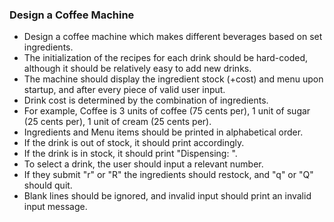 ### Design a Coffee Machine
- Design a coffee machine which makes different beverages based on set ingredients. 
- The initialization of the recipes for each drink should be hard-coded, although it should be relatively easy to add new drinks. 
- The machine should display the ingredient stock (+cost) and menu upon startup, and after every piece of valid user input. 
- Drink cost is determined by the combination of ingredients. 
- For example, Coffee is 3 units of coffee (75 cents per), 1 unit of sugar (25 cents per), 1 unit of cream (25 cents per). 
- Ingredients and Menu items should be printed in alphabetical order. 
- If the drink is out of stock, it should print accordingly. 
- If the drink is in stock, it should print "Dispensing: ". 
- To select a drink, the user should input a relevant number. 
- If they submit "r" or "R" the ingredients should restock, and "q" or "Q" should quit. 
- Blank lines should be ignored, and invalid input should print an invalid input message.
